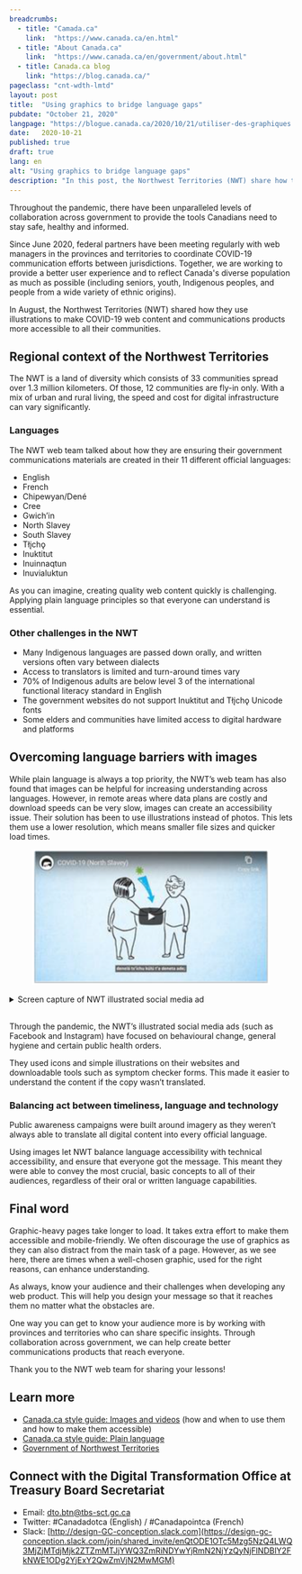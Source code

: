 ```yaml
---
breadcrumbs:
  - title: "Camada.ca"
    link:  "https://www.canada.ca/en.html"
  - title: "About Canada.ca"
    link:  "https://www.canada.ca/en/government/about.html"
  - title: Canada.ca blog
    link: "https://blog.canada.ca/"
pageclass: "cnt-wdth-lmtd"
layout: post
title:  "Using graphics to bridge language gaps"
pubdate: "October 21, 2020"
langpage: "https://blogue.canada.ca/2020/10/21/utiliser-des-graphiques.html"
date:   2020-10-21
published: true
draft: true
lang: en
alt: "Using graphics to bridge language gaps"
description: "In this post, the Northwest Territories (NWT) share how they use illustrations to make COVID-19 web content and communications products more accessible to all their communities."
---
```

Throughout the pandemic, there have been unparalleled levels of collaboration across government to provide the tools Canadians need to stay safe, healthy and informed.

Since June 2020, federal partners have been meeting regularly with web managers in the provinces and territories to coordinate COVID-19 communication efforts between jurisdictions. Together, we are working to provide a better user experience and to reflect Canada's diverse population as much as possible (including seniors, youth, Indigenous peoples, and people from a wide variety of ethnic origins).

In August, the Northwest Territories (NWT) shared how they use illustrations to make COVID-19 web content and communications products more accessible to all their communities.

## Regional context of the Northwest Territories

The NWT is a land of diversity which consists of 33 communities spread over 1.3 million kilometers. Of those, 12 communities are fly-in only. With a mix of urban and rural living, the speed and cost for digital infrastructure can vary significantly.

### Languages

The NWT web team talked about how they are ensuring their government communications materials are created in their 11 different official languages:

* English
* French
* Chipewyan/Dené
* Cree
* Gwich’in
* North Slavey
* South Slavey
* Tłįchǫ
* Inuktitut
* Inuinnaqtun
* Inuvialuktun

As you can imagine, creating quality web content quickly is challenging. Applying plain language principles so that everyone can understand is essential.

### Other challenges in the NWT
* Many Indigenous languages are passed down orally, and written versions often vary between dialects
* Access to translators is limited and turn-around times vary
* 70% of Indigenous adults are below level 3 of the international functional literacy standard in English
* The government websites do not support Inuktitut and Tłįchǫ Unicode fonts
* Some elders and communities have limited access to digital hardware and platforms

## Overcoming language barriers with images

While plain language is always a top priority, the NWT’s web team has also found that images can be helpful for increasing understanding across languages. However, in remote areas where data plans are costly and download speeds can be very slow, images can create an accessibility issue. Their solution has been to use illustrations instead of photos. This lets them use a lower resolution, which means smaller file sizes and quicker load times.
<br>
<figure>
<img class="img-responsive border" alt="A long description can be found after the image."
src="/images/NWT-image.png" width="700">
</figure>
<details>
<summary>Screen capture of NWT illustrated social media ad</summary>
<p>Screen capture of an informational video on COVID-19 prevention measures produced by the NWT using a low-bandwidth illustration style.</p>
</details>
<br>

Through the pandemic, the NWT’s illustrated social media ads (such as Facebook and Instagram) have focused on behavioural change, general hygiene and certain public health orders.

They used icons and simple illustrations on their websites and downloadable tools such as symptom checker forms. This made it easier to understand the content if the copy wasn’t translated.

### Balancing act between timeliness, language and technology

Public awareness campaigns were built around imagery as they weren’t always able to translate all digital content into every official language.

Using images let NWT balance language accessibility with technical accessibility, and ensure that everyone got the message. This meant they were able to convey the most crucial, basic concepts to all of their audiences, regardless of their oral or written language capabilities.

## Final word

Graphic-heavy pages take longer to load. It takes extra effort to make them accessible and mobile-friendly. We often discourage the use of graphics as they can also distract from the main task of a page. However, as we see here, there are times when a well-chosen graphic, used for the right reasons, can enhance understanding.

As always, know your audience and their challenges when developing any web product. This will help you design your message so that it reaches them no matter what the obstacles are.

One way you can get to know your audience more is by working with provinces and territories who can share specific insights. Through collaboration across government, we can help create better communications products that reach everyone.

Thank you to the NWT web team for sharing your lessons!

## Learn more

* [Canada.ca style guide: Images and videos](https://www.canada.ca/en/treasury-board-secretariat/services/government-communications/canada-content-style-guide.html#toc10) (how and when to use them and how to make them accessible)
* [Canada.ca style guide: Plain language](https://www.canada.ca/en/treasury-board-secretariat/services/government-communications/canada-content-style-guide.html#toc6)
* [Government of Northwest Territories](https://www.gov.nt.ca/)

## Connect with the Digital Transformation Office at Treasury Board Secretariat

* Email: [dto.btn@tbs-sct.gc.ca](mailto:dto.btn@tbs-sct.gc.ca)
* Twitter: #Canadadotca (English) / #Canadapointca (French)
* Slack: [http://design-GC-conception.slack.com](https://design-gc-conception.slack.com/join/shared_invite/enQtODE1OTc5Mzg5NzQ4LWQ3MjZjMTdjMjk2ZTZmMTJjYWQ3ZmRiNDYwYjRmN2NjYzQyNjFlNDBlY2FkNWE1ODg2YjExY2QwZmVjN2MwMGM)
